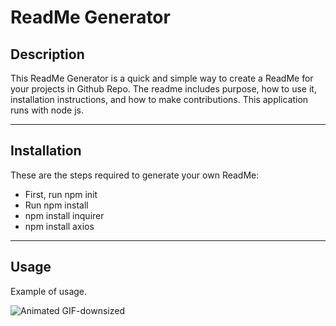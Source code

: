 # ReadMe Generator



## Description

This ReadMe Generator is a quick and simple way to create a ReadMe for your projects in Github Repo. The readme includes purpose, how to use it, installation instructions,
and how to make contributions. This application runs with node js.

****

## Installation

These are the steps required to generate your own ReadMe:

* First, run npm init
* Run npm install
* npm install inquirer
* npm install axios

****

## Usage

Example of usage.

![Animated GIF-downsized](https://user-images.githubusercontent.com/62081345/92546790-69bc1d80-f221-11ea-9489-c98114bff1dc.gif)
